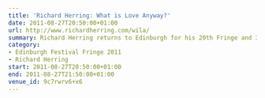 ```yaml
---
title: 'Richard Herring: What is Love Anyway?'
date: 2011-08-27T20:50:00+01:00
url: http://www.richardherring.com/wila/
summary: Richard Herring returns to Edinburgh for his 20th Fringe and 32nd show. Having sorted out religion (<cite>Christ on a Bike</cite>), politics (<cite>Hitler Moustache</cite>) and penises (<cite>Talking Cock</cite>), the star of award winning podcast <cite>As It Occurs To Me</cite> and Radio 4’s <cite>Richard Herring’s Objective</cite> seeks to define and destroy love. Before love destroys him. Again.
category:
- Edinburgh Festival Fringe 2011
- Richard Herring
start: 2011-08-27T20:50:00+01:00
end: 2011-08-27T21:50:00+01:00
venue_id: 9c7rwrv6+x6
---
```


